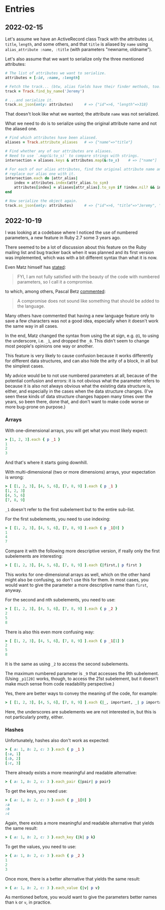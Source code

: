 # Entries

## 2022-02-15

Let's assume we have an ActiveRecord class Track with the attributes `id`, `title`, `length`, and some others, and that `title` is aliased by `name` using `alias_attribute :name, :title` (with parameters "newname, oldname").

Let's also assume that we want to serialize only the three mentioned attributes:

```ruby
# The list of attributes we want to serialize.
attributes = [:id, :name, :length]

# Fetch the track... (btw, alias fields have their finder methods, too!)
track = Track.find_by_name('Jeremy')

# ...and serialize it.
track.as_json(only: attributes)     # => {"id"=>6, "length"=>318}
```

That doesn't look like what we wanted; the attribute `name` was not serialized.

What we need to do is to serialize using the original attribute name and not the aliased one.

```ruby
# Find which attributes have been aliased.
aliases = Track.attribute_aliases   # => {"name"=>"title"}

# Find whether any of our attributes are aliases.
# Need to use `.map(&:to_s)` to compare strings with strings.
intersection = aliases.keys & attributes.map(&:to_s)    # => ["name"]

# For each of our alias attributes, find the original attribute name and
# replace our alias one with it.
intersection.each do |attr_alias|
    index = attributes.index(attr_alias.to_sym)
    attributes[index] = aliases[attr_alias].to_sym if !index.nil? && index >= 0
end

# Now serialize the object again.
track.as_json(only: attributes)     # => {"id"=>6, "title"=>"Jeremy", "length"=>318}
```

## 2022-10-19

I was looking at a codebase where I noticed the use of numbered parameters, a new feature in Ruby 2.7 some 3 years ago.

There seemed to be a lot of discussion about this feature on the Ruby mailing list and bug tracker back when it was planned and its first version was implemented, which was with a bit different syntax than what it is now.

Even Matz himself has [stated](https://bugs.ruby-lang.org/issues/15723#note-2):

> FYI, I am not fully satisfied with the beauty of the code with numbered parameters, so I call it a compromise.

to which, among others, Pascal Betz [commented](https://bugs.ruby-lang.org/issues/15723#note-8):

> A compromise does not sound like something that should be added to the language.

Many others have commented that having a new language feature only to save a few characters was not a good idea, especially when it doesn't work the same way in all cases.

In the end, Matz changed the syntax from using the at sign, e.g. `@1`, to using the underscore, i.e. `_1`, and dropped the `_0`. This didn't seem to change most people's opinions one way or another.

This feature is very likely to cause confusion because it works differently for different data structures, and can also hide the arity of a block, in all but the simplest cases.

My advice would be to not use numbered parameters at all, because of the potential confusion and errors: it is not obvious what the parameter refers to because it is also not always obvious what the existing data structure is, either, and especially in the cases when the data structure changes. (I've seen these kinds of data structure changes happen many times over the years, so been there, done that, and don't want to make code worse or more bug-prone on purpose.)

### Arrays

With one-dimensional arrays, you will get what you most likely expect:

```ruby
> [1, 2, 3].each { p _1 }
1
2
3
```

And that's where it starts going downhill.

With multi-dimensional (two or more dimensions) arrays, your expectation is wrong:

```ruby
> [ [1, 2, 3], [4, 5, 6], [7, 8, 9] ].each { p _1 }
[1, 2, 3]
[4, 5, 6]
[7, 8, 9]
```

`_1` doesn't refer to the first subelement but to the entire sub-list.

For the first subelements, you need to use indexing:

```ruby
> [ [1, 2, 3], [4, 5, 6], [7, 8, 9] ].each { p _1[0] }
1
4
7
```

Compare it with the following more descriptive version, if really only the first subelements are interesting:

```ruby
> [ [1, 2, 3], [4, 5, 6], [7, 8, 9] ].each {|first,| p first }
```

This works for one-dimensional arrays as well, which on the other hand might also be confusing, so don't use this for them. In most cases, you would want to give the parameter a more descriptive name than `first`, anyway.

For the second and nth subelements, you need to use:

```ruby
> [ [1, 2, 3], [4, 5, 6], [7, 8, 9] ].each { p _2 }
2
5
8
```

There is also this even more confusing way:

```ruby
> [ [1, 2, 3], [4, 5, 6], [7, 8, 9] ].each { p _1[1] }
2
5
8
```

It is the same as using `_2` to access the second subelements.

The maximum numbered parameter is `_9` that accesses the 9th subelement. (Using `_p1[20]` works, though, to access the 21st subelement, but it doesn't make much sense from code readability perspective.)

Yes, there are better ways to convey the meaning of the code, for example:

```ruby
> [ [1, 2, 3], [4, 5, 6], [7, 8, 9] ].each {|_, important, _| p important }
```

Here, the underscores are subelements we are not interested in, but this is not particularly pretty, either.

### Hashes

Unfortunately, hashes also don't work as expected:

```ruby
> { a: 1, b: 2, c: 3 }.each { p _1 }
[:a, 1]
[:b, 2]
[:c, 3]
```

There already exists a more meaningful and readable alternative:

```ruby
> { a: 1, b: 2, c: 3 }.each_pair {|pair| p pair}
```

To get the keys, you need use:

```ruby
> { a: 1, b: 2, c: 3 }.each { p _1[0] }
:a
:b
:c
```

Again, there exists a more meaningful and readable alternative that yields the same result:

```ruby
> { a: 1, b: 2, c: 3 }.each_key {|k| p k}
```

To get the values, you need to use:

```ruby
> { a: 1, b: 2, c: 3 }.each { p _2 }
1
2
3
```

Once more, there is a better alternative that yields the same result:

```ruby
> { a: 1, b: 2, c: 3 }.each_value {|v| p v}
```

As mentioned before, you would want to give the parameters better names than `k` or `v`, in practice.
